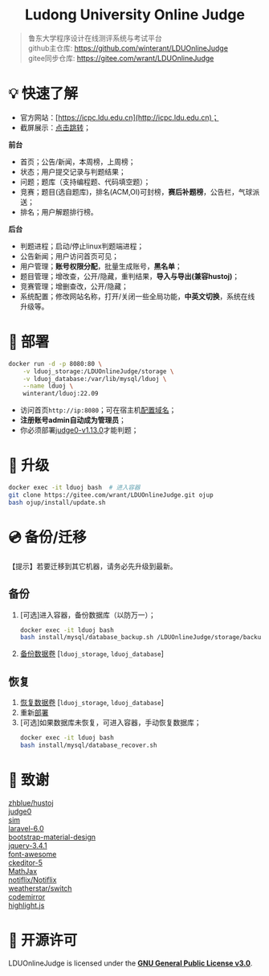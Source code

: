 <h1 align="center">Ludong University Online Judge</h1>

> 鲁东大学程序设计在线测评系统与考试平台  
github主仓库: <https://github.com/winterant/LDUOnlineJudge>  
gitee同步仓库: <https://gitee.com/wrant/LDUOnlineJudge>  

# 💡 快速了解

+ 官方网站：[https://icpc.ldu.edu.cn](http://icpc.ldu.edu.cn)；
+ 截屏展示：[点击跳转](https://blog.csdn.net/winter2121/article/details/105294224)；

**前台**

+ 首页；公告/新闻，本周榜，上周榜；
+ 状态；用户提交记录与判题结果；
+ 问题；题库（支持编程题、代码填空题）；
+ 竞赛；题目(选自题库)，排名(ACM,OI)可封榜，**赛后补题榜**，公告栏，气球派送；
+ 排名；用户解题排行榜。

**后台**

+ 判题进程；启动/停止linux判题端进程；
+ 公告新闻；用户访问首页可见；
+ 用户管理；**账号权限分配**，批量生成账号，**黑名单**；
+ 题目管理；增改查，公开/隐藏，重判结果，**导入与导出(兼容hustoj)**；
+ 竞赛管理；增删查改，公开/隐藏；
+ 系统配置；修改网站名称，打开/关闭一些全局功能，**中英文切换**，系统在线升级等。

# 🔨 部署

```bash
docker run -d -p 8080:80 \
    -v lduoj_storage:/LDUOnlineJudge/storage \
    -v lduoj_database:/var/lib/mysql/lduoj \
    --name lduoj \
    winterant/lduoj:22.09
```

+ 访问首页`http://ip:8080`；可在宿主机[配置域名](https://blog.csdn.net/winter2121/article/details/107783085)；
+ **注册账号admin自动成为管理员**；
+ 你必须部署[judge0-v1.13.0](https://github.com/judge0/judge0/releases/tag/v1.13.0)才能判题；

# 🚗 升级

```bash
docker exec -it lduoj bash  # 进入容器
git clone https://gitee.com/wrant/LDUOnlineJudge.git ojup
bash ojup/install/update.sh
```

# 💿 备份/迁移

【提示】若要迁移到其它机器，请务必先升级到最新。

## 备份
1. [可选]进入容器，备份数据库（以防万一）；
    ```bash
    docker exec -it lduoj bash
    bash install/mysql/database_backup.sh /LDUOnlineJudge/storage/backup/db.sql
    ```
2. [备份数据卷](http://shouce.jb51.net/docker_practice/data_management/management.html) [`lduoj_storage`, `lduoj_database`]

## 恢复
1. [恢复数据卷](http://shouce.jb51.net/docker_practice/data_management/management.html) [`lduoj_storage`, `lduoj_database`]
2. 重新[部署](#🔨-部署)
3. [可选]如果数据库未恢复，可进入容器，手动恢复数据库；
    ```bash
    docker exec -it lduoj bash
    bash install/mysql/database_recover.sh
    ```

# 💝 致谢

[zhblue/hustoj](https://github.com/zhblue/hustoj)  
[judge0](https://judge0.com/)  
[sim](https://dickgrune.com/Programs/similarity_tester/)  
[laravel-6.0](https://laravel.com/)  
[bootstrap-material-design](https://fezvrasta.github.io/bootstrap-material-design/)  
[jquery-3.4.1](https://jquery.com/)  
[font-awesome](http://www.fontawesome.com.cn/)  
[ckeditor-5](https://ckeditor.com/ckeditor-5/)  
[MathJax](https://www.mathjax.org/)  
[notiflix/Notiflix](https://github.com/notiflix/Notiflix)  
[weatherstar/switch](https://github.com/weatherstar/switch)  
[codemirror](https://codemirror.net/)  
[highlight.js](https://highlightjs.org/)  

# 📜 开源许可

LDUOnlineJudge is licensed under the
**[GNU General Public License v3.0](https://github.com/winterant/LDUOnlineJudge/blob/master/LICENSE)**.
